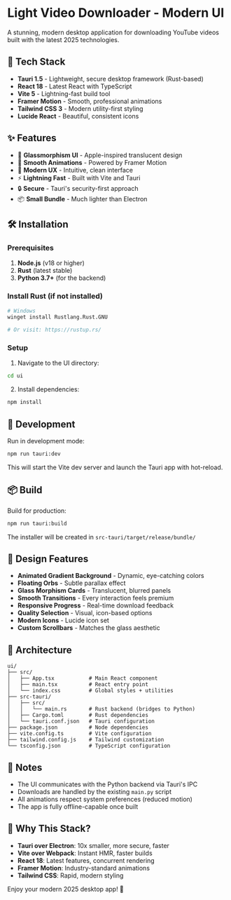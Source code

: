 # Light Video Downloader - Modern UI

A stunning, modern desktop application for downloading YouTube videos built with the latest 2025 technologies.

## 🚀 Tech Stack

- **Tauri 1.5** - Lightweight, secure desktop framework (Rust-based)
- **React 18** - Latest React with TypeScript
- **Vite 5** - Lightning-fast build tool
- **Framer Motion** - Smooth, professional animations
- **Tailwind CSS 3** - Modern utility-first styling
- **Lucide React** - Beautiful, consistent icons

## ✨ Features

- 🎨 **Glassmorphism UI** - Apple-inspired translucent design
- 🌊 **Smooth Animations** - Powered by Framer Motion
- 🎯 **Modern UX** - Intuitive, clean interface
- ⚡ **Lightning Fast** - Built with Vite and Tauri
- 🔒 **Secure** - Tauri's security-first approach
- 📦 **Small Bundle** - Much lighter than Electron

## 🛠️ Installation

### Prerequisites

1. **Node.js** (v18 or higher)
2. **Rust** (latest stable)
3. **Python 3.7+** (for the backend)

### Install Rust (if not installed)

```bash
# Windows
winget install Rustlang.Rust.GNU

# Or visit: https://rustup.rs/
```

### Setup

1. Navigate to the UI directory:
```bash
cd ui
```

2. Install dependencies:
```bash
npm install
```

## 🚀 Development

Run in development mode:

```bash
npm run tauri:dev
```

This will start the Vite dev server and launch the Tauri app with hot-reload.

## 📦 Build

Build for production:

```bash
npm run tauri:build
```

The installer will be created in `src-tauri/target/release/bundle/`

## 🎨 Design Features

- **Animated Gradient Background** - Dynamic, eye-catching colors
- **Floating Orbs** - Subtle parallax effect
- **Glass Morphism Cards** - Translucent, blurred panels
- **Smooth Transitions** - Every interaction feels premium
- **Responsive Progress** - Real-time download feedback
- **Quality Selection** - Visual, icon-based options
- **Modern Icons** - Lucide icon set
- **Custom Scrollbars** - Matches the glass aesthetic

## 🔧 Architecture

```
ui/
├── src/
│   ├── App.tsx           # Main React component
│   ├── main.tsx          # React entry point
│   └── index.css         # Global styles + utilities
├── src-tauri/
│   ├── src/
│   │   └── main.rs       # Rust backend (bridges to Python)
│   ├── Cargo.toml        # Rust dependencies
│   └── tauri.conf.json   # Tauri configuration
├── package.json          # Node dependencies
├── vite.config.ts        # Vite configuration
├── tailwind.config.js    # Tailwind customization
└── tsconfig.json         # TypeScript configuration
```

## 📝 Notes

- The UI communicates with the Python backend via Tauri's IPC
- Downloads are handled by the existing `main.py` script
- All animations respect system preferences (reduced motion)
- The app is fully offline-capable once built

## 🎯 Why This Stack?

- **Tauri over Electron**: 10x smaller, more secure, faster
- **Vite over Webpack**: Instant HMR, faster builds
- **React 18**: Latest features, concurrent rendering
- **Framer Motion**: Industry-standard animations
- **Tailwind CSS**: Rapid, modern styling

Enjoy your modern 2025 desktop app! 🚀
